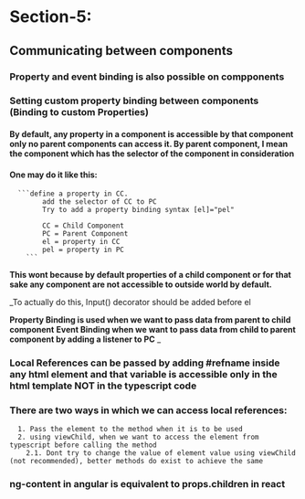 # Section-5:
   ## Communicating between components
   ### Property and event binding is also possible on compponents


   ### Setting custom property binding between components (Binding to custom Properties)
   #### By default, any property in a component is accessible by that component only no parent components can access it. By parent component, I mean the component which has the selector of the component in consideration

   #### One may do it like this:
      ```define a property in CC.
            add the selector of CC to PC
            Try to add a property binding syntax [el]="pel"

            CC = Child Component
            PC = Parent Component
            el = property in CC
            pel = property in PC
        ```
  __This wont because by default properties of a child component or for that sake any component are not accessible to outside world by default.__

  _To actually do this, Input() decorator should be added before el


  __Property Binding is used when we want to pass data from parent to child component__
  __Event Binding when we want to pass data from child to parent component by adding a listener to PC__
_
  ### Local References can be passed by adding #refname inside any html element and that variable is accessible only in the html template NOT in the typescript code

  ### There are two ways in which we can access local references:
      1. Pass the element to the method when it is to be used
      2. using viewChild, when we want to access the element from typescript before calling the method
        2.1. Dont try to change the value of element value using viewChild (not recommended), better methods do exist to achieve the same

  ### ng-content in angular is equivalent to props.children in react


  
